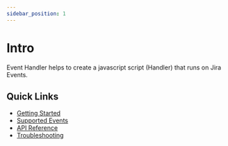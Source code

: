 ```yaml
---
sidebar_position: 1
---
```


# Intro

Event Handler helps to create a javascript script (Handler) that runs on Jira Events. 


<!-- TODO: VIDEO of what can be accomplished -->
## Quick Links

- [Getting Started](./getting-started.md)
- [Supported Events](./supported-events.md)
- [API Reference](./api-reference.md)
- [Troubleshooting](./troubleshooting.md)


